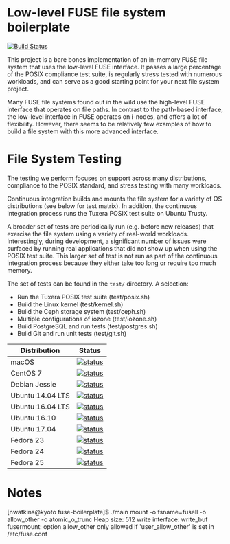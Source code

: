 # Low-level FUSE file system boilerplate

[![Build Status](https://travis-ci.org/noahdesu/fuse-boilerplate.svg?branch=master)](https://travis-ci.org/noahdesu/fuse-boilerplate)

This project is a bare bones implementation of an in-memory FUSE file system
that uses the low-level FUSE interface. It passes a large percentage of the
POSIX compliance test suite, is regularly stress tested with numerous
workloads, and can serve as a good starting point for your next file system
project.

Many FUSE file systems found out in the wild use the high-level FUSE interface
that operates on file paths. In contrast to the path-based interface, the
low-level interface in FUSE operates on i-nodes, and offers a lot of flexibility.
However, there seems to be relatively few examples of how to build a file system
with this more advanced interface.

# File System Testing

The testing we perform focuses on support across many distributions,
compliance to the POSIX standard, and stress testing with many workloads.

Continuous integration builds and mounts the file system for a variety of OS
distributions (see below for test matrix). In addition, the continuous
integration process runs the Tuxera POSIX test suite on Ubuntu Trusty.

A broader set of tests are periodically run (e.g. before new releases) that
exercise the file system using a variety of real-world workloads.
Interestingly, during development, a significant number of issues were
surfaced by running real applications that did not show up when using the
POSIX test suite.  This larger set of test is not run as part of the
continuous integration process because they either take too long or require
too much memory.

The set of tests can be found in the `test/` directory. A selection:

* Run the Tuxera POSIX test suite (test/posix.sh)
* Build the Linux kernel (test/kernel.sh)
* Build the Ceph storage system (test/ceph.sh)
* Multiple configurations of iozone (test/iozone.sh)
* Build PostgreSQL and run tests (test/postgres.sh)
* Build Git and run unit tests (test/git.sh)

| Distribution     | Status |
| ------------     | ------ |
| macOS            | [![status](https://badges.herokuapp.com/travis/noahdesu/fuse-boilerplate?env=OSX_BUILD=1&label=macOS)](https://travis-ci.org/noahdesu/fuse-boilerplate) |
| CentOS 7         | [![status](https://badges.herokuapp.com/travis/noahdesu/fuse-boilerplate?env=DOCKER_IMAGE=centos:7&label=centos:7)](https://travis-ci.org/noahdesu/fuse-boilerplate) |
| Debian Jessie    | [![status](https://badges.herokuapp.com/travis/noahdesu/fuse-boilerplate?env=DOCKER_IMAGE=debian:jessie&label=debian:jessie)](https://travis-ci.org/noahdesu/fuse-boilerplate) |
| Ubuntu 14.04 LTS | [![status](https://badges.herokuapp.com/travis/noahdesu/fuse-boilerplate?env=DOCKER_IMAGE=ubuntu:trusty&label=ubuntu:trusty)](https://travis-ci.org/noahdesu/fuse-boilerplate) |
| Ubuntu 16.04 LTS | [![status](https://badges.herokuapp.com/travis/noahdesu/fuse-boilerplate?env=DOCKER_IMAGE=ubuntu:xenial&label=ubuntu:xenial)](https://travis-ci.org/noahdesu/fuse-boilerplate) |
| Ubuntu 16.10     | [![status](https://badges.herokuapp.com/travis/noahdesu/fuse-boilerplate?env=DOCKER_IMAGE=ubuntu:yakkety&label=ubuntu:yakkety)](https://travis-ci.org/noahdesu/fuse-boilerplate) |
| Ubuntu 17.04     | [![status](https://badges.herokuapp.com/travis/noahdesu/fuse-boilerplate?env=DOCKER_IMAGE=ubuntu:zesty&label=ubuntu:zesty)](https://travis-ci.org/noahdesu/fuse-boilerplate) |
| Fedora 23        | [![status](https://badges.herokuapp.com/travis/noahdesu/fuse-boilerplate?env=DOCKER_IMAGE=fedora:23&label=fedora:23)](https://travis-ci.org/noahdesu/fuse-boilerplate) |
| Fedora 24        | [![status](https://badges.herokuapp.com/travis/noahdesu/fuse-boilerplate?env=DOCKER_IMAGE=fedora:24&label=fedora:24)](https://travis-ci.org/noahdesu/fuse-boilerplate) |
| Fedora 25        | [![status](https://badges.herokuapp.com/travis/noahdesu/fuse-boilerplate?env=DOCKER_IMAGE=fedora:25&label=fedora:25)](https://travis-ci.org/noahdesu/fuse-boilerplate) |

# Notes

[nwatkins@kyoto fuse-boilerplate]$ ./main mount -o fsname=fusell -o allow_other -o atomic_o_trunc
Heap size:             512
write interface: write_buf
fusermount: option allow_other only allowed if 'user_allow_other' is set in
/etc/fuse.conf

